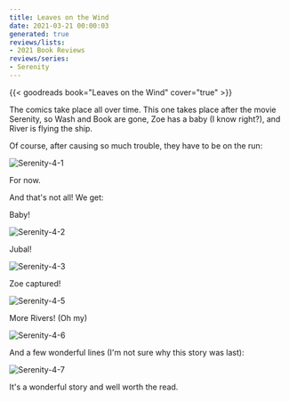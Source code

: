 ```yaml
---
title: Leaves on the Wind
date: 2021-03-21 00:00:03
generated: true
reviews/lists:
- 2021 Book Reviews
reviews/series:
- Serenity
---
```

{{< goodreads book="Leaves on the Wind" cover="true" >}}

The comics take place all over time. This one takes place after the movie Serenity, so Wash and Book are gone, Zoe has a baby (I know right?), and River is flying the ship.  

Of course, after causing so much trouble, they have to be on the run:  

<!--more-->

![Serenity-4-1](/embeds/books/attachments/serenity-4-1.png)  

For now.  

And that's not all! We get:  

Baby!  

![Serenity-4-2](/embeds/books/attachments/serenity-4-2.png)  

Jubal!  

![Serenity-4-3](/embeds/books/attachments/serenity-4-3.png)  

Zoe captured!  

![Serenity-4-5](/embeds/books/attachments/serenity-4-5.png)  

More Rivers! (Oh my)  

![Serenity-4-6](/embeds/books/attachments/serenity-4-6.png)  

And a few wonderful lines (I'm not sure why this story was last):  

![Serenity-4-7](/embeds/books/attachments/serenity-4-7.png)  

It's a wonderful story and well worth the read.


